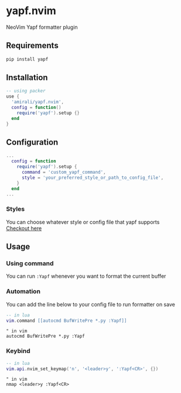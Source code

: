 # yapf.nvim
NeoVim Yapf formatter plugin

## Requirements
```bash
pip install yapf
```

## Installation
```lua
-- using packer
use {
  'amirali/yapf.nvim',
  config = function()
    require('yapf').setup {}
  end
}
```

## Configuration
```lua
...
  config = function
    require('yapf').setup {
      command = 'custom_yapf_command',
      style = 'your_preferred_style_or_path_to_config_file',
    }
  end
...
```

### Styles
You can choose whatever style or config file that yapf supports  
[Checkout here](https://github.com/google/yapf#formatting-style)

## Usage
### Using command
You can run `:Yapf` whenever you want to format the current buffer
### Automation
You can add the line below to your config file to run formatter on save
```lua
-- in lua
vim.command [[autocmd BufWritePre *.py :Yapf]]
```
```vim
" in vim
autocmd BufWritePre *.py :Yapf
```
### Keybind
```lua
-- in lua
vim.api.nvim_set_keymap('n', '<leader>y', ':Yapf<CR>', {})
```
```vim
" in vim
nmap <leader>y :Yapf<CR>
```
